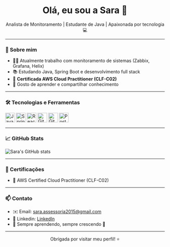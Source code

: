 <h1 align="center">Olá, eu sou a Sara 👋</h1>

<p align="center">
  Analista de Monitoramento | Estudante de Java | Apaixonada por tecnologia 💻
</p>

---

### 🚀 Sobre mim

- 👩‍💻 Atualmente trabalho com monitoramento de sistemas (Zabbix, Grafana, Helix)
- 📚 Estudando Java, Spring Boot e desenvolvimento full stack
- 🏅 **Certificada AWS Cloud Practitioner (CLF-C02)**  
- 💬 Gosto de aprender e compartilhar conhecimento

---

### 🛠️ Tecnologias e Ferramentas

<img src="https://cdn.jsdelivr.net/gh/devicons/devicon/icons/java/java-original.svg" width="30" alt="Java"/>                              <img src="https://cdn.jsdelivr.net/gh/devicons/devicon/icons/spring/spring-original.svg" width="30" alt="Spring Boot"/>                              <img src="https://cdn.jsdelivr.net/gh/devicons/devicon/icons/react/react-original.svg" width="30" alt="React"/>                              <img src="https://cdn.jsdelivr.net/gh/devicons/devicon/icons/git/git-original.svg" width="30" alt="Git"/>                              <img src="https://cdn.jsdelivr.net/gh/devicons/devicon/icons/github/github-original.svg" width="30" alt="GitHub"/>                              <img src="https://cdn.jsdelivr.net/gh/devicons/devicon/icons/postgresql/postgresql-original.svg" width="30" alt="PostgreSQL"/>


---

### 📈 GitHub Stats

![Sara's GitHub stats](https://github-readme-stats.vercel.app/api?username=SARAFRANCA83&show_icons=true&theme=radical)

---

### 📜 Certificações

- 🏅 AWS Certified Cloud Practitioner (CLF-C02)

---

### 📫 Contato

- ✉️ Email: sara.assessoria2015@gmail.com  
- 💼 Linkedin: [LinkedIn](https://www.linkedin.com/in/sara-fran%C3%A7adeveloper/)  
- 🧠 Sempre aprendendo, sempre crescendo 🚀

---

<p align="center">
  Obrigada por visitar meu perfil! ⭐
</p>
